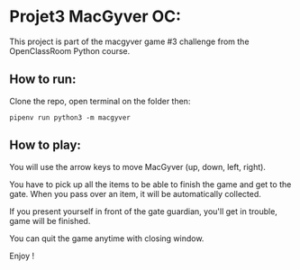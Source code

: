 # Projet3 MacGyver OC:

This project is part of the macgyver game #3 challenge from the OpenClassRoom Python course.


## How to run:

Clone the repo, open terminal on the folder then:
```
pipenv run python3 -m macgyver
```


## How to play:
You will use the arrow keys to move MacGyver (up, down, left, right).

You have to pick up all the items to be able to finish the game and get to the gate. When you pass over an item, it will be automatically collected.

If you present yourself in front of the gate guardian, you'll get in trouble, game will be finished.

You can quit the game anytime with closing window.

Enjoy !
